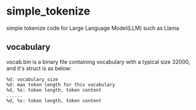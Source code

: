 # simple_tokenize
simple tokenize code for Large Language Model(LLM) such as Llama
## vocabulary
vocab.bin is a binary file containing vocabulary with a typical size 32000, and it's struct is as below:
```
%d: vocabulary size
%d: max token length for this vocabulary
%d, %s: token length, token content
......
%d, %s: token length, token content
```
